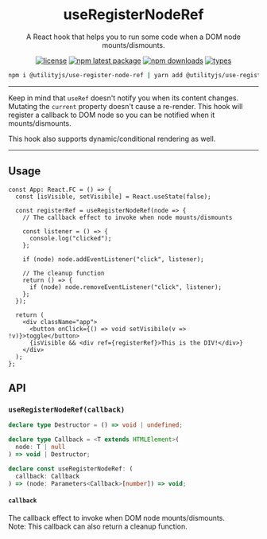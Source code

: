 <div align="center">
  <h1 align="center">
    useRegisterNodeRef
  </h1>
</div>

<div align="center">

A React hook that helps you to run some code when a DOM node mounts/dismounts.

[![license](https://img.shields.io/github/license/mimshins/utilityjs?color=212121&style=for-the-badge)](https://github.com/mimshins/utilityjs/blob/main/LICENSE)
[![npm latest package](https://img.shields.io/npm/v/@utilityjs/use-register-node-ref?color=212121&style=for-the-badge)](https://www.npmjs.com/package/@utilityjs/use-register-node-ref)
[![npm downloads](https://img.shields.io/npm/dm/@utilityjs/use-register-node-ref?color=212121&style=for-the-badge)](https://www.npmjs.com/package/@utilityjs/use-register-node-ref)
[![types](https://img.shields.io/npm/types/@utilityjs/use-register-node-ref?color=212121&style=for-the-badge)](https://www.npmjs.com/package/@utilityjs/use-register-node-ref)

```bash
npm i @utilityjs/use-register-node-ref | yarn add @utilityjs/use-register-node-ref
```

</div>

<hr>

Keep in mind that `useRef` doesn't notify you when its content changes. Mutating the `current` property doesn't cause a re-render. This hook will register a callback to DOM node so you can be notified when it mounts/dismounts.

This hook also supports dynamic/conditional rendering as well.

<hr>

## Usage

```tsx
const App: React.FC = () => {
  const [isVisible, setVisibile] = React.useState(false);

  const registerRef = useRegisterNodeRef(node => {
    // The callback effect to invoke when node mounts/dismounts

    const listener = () => {
      console.log("clicked");
    };

    if (node) node.addEventListener("click", listener);

    // The cleanup function
    return () => {
      if (node) node.removeEventListener("click", listener);
    };
  });

  return (
    <div className="app">
      <button onClick={() => void setVisibile(v => !v)}>toggle</button>
      {isVisible && <div ref={registerRef}>This is the DIV!</div>}
    </div>
  );
};
```

## API

### `useRegisterNodeRef(callback)`

```ts
declare type Destructor = () => void | undefined;

declare type Callback = <T extends HTMLElement>(
  node: T | null
) => void | Destructor;

declare const useRegisterNodeRef: (
  callback: Callback
) => (node: Parameters<Callback>[number]) => void;
```

#### `callback`

The callback effect to invoke when DOM node mounts/dismounts.<br />
Note: This callback can also return a cleanup function.